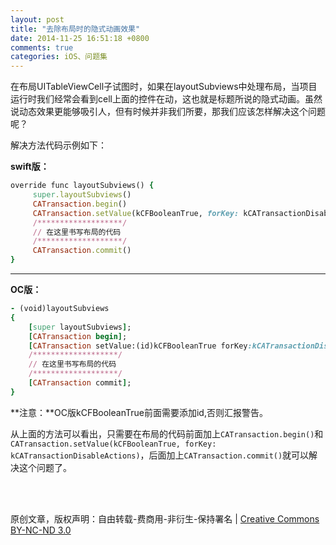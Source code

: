 ```yaml
---
layout: post
title: "去除布局时的隐式动画效果"
date: 2014-11-25 16:51:18 +0800
comments: true
categories: iOS、问题集
---
```



在布局UITableViewCell子试图时，如果在layoutSubviews中处理布局，当项目运行时我们经常会看到cell上面的控件在动，这也就是标题所说的隐式动画。虽然说动态效果更能够吸引人，但有时候并非我们所要，那我们应该怎样解决这个问题呢？

<!--more-->

解决方法代码示例如下：

**swift版：**

``` ruby 
override func layoutSubviews() {
     super.layoutSubviews()
     CATransaction.begin()
     CATransaction.setValue(kCFBooleanTrue, forKey: kCATransactionDisableActions)
     /*******************/
     // 在这里书写布局的代码
     /*******************/
     CATransaction.commit()
}
```

---

    
**OC版：**

``` ruby
- (void)layoutSubviews
{
    [super layoutSubviews];    
    [CATransaction begin];
    [CATransaction setValue:(id)kCFBooleanTrue forKey:kCATransactionDisableActions];
    /*******************/
    // 在这里书写布局的代码
    /*******************/
    [CATransaction commit];
}
```
**注意：**OC版kCFBooleanTrue前面需要添加id,否则汇报警告。

从上面的方法可以看出，只需要在布局的代码前面加上`CATransaction.begin()`和`CATransaction.setValue(kCFBooleanTrue, forKey: kCATransactionDisableActions)`，后面加上`CATransaction.commit()`就可以解决这个问题了。

<br><br/>



原创文章，版权声明：自由转载-费商用-非衍生-保持署名 \| [Creative Commons BY-NC-ND 3.0](http://creativecommons.org/licenses/by-nc-nd/3.0/deed.zh)